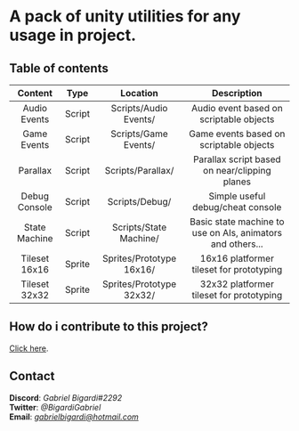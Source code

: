 # A pack of unity utilities for any usage in project.

## Table of contents
| Content | Type | Location | Description |
| :---: | :---: | :---: | :---: |
| Audio Events | Script | Scripts/Audio Events/ | Audio event based on scriptable objects |
| Game Events | Script | Scripts/Game Events/ | Game events based on scriptable objects |
| Parallax | Script | Scripts/Parallax/ | Parallax script based on near/clipping planes |
| Debug Console | Script | Scripts/Debug/ | Simple useful debug/cheat console  |
| State Machine | Script | Scripts/State Machine/ | Basic state machine to use on AIs, animators and others... |
| Tileset 16x16 | Sprite | Sprites/Prototype 16x16/ | 16x16 platformer tileset for prototyping |
| Tileset 32x32 | Sprite | Sprites/Prototype 32x32/ | 32x32 platformer tileset for prototyping |

## How do i contribute to this project?
[Click here](CONTRIBUTING.md).

## Contact
**Discord**: *Gabriel Bigardi#2292*  
**Twitter**: *@BigardiGabriel*  
**Email**: *gabrielbigardi@hotmail.com*  
